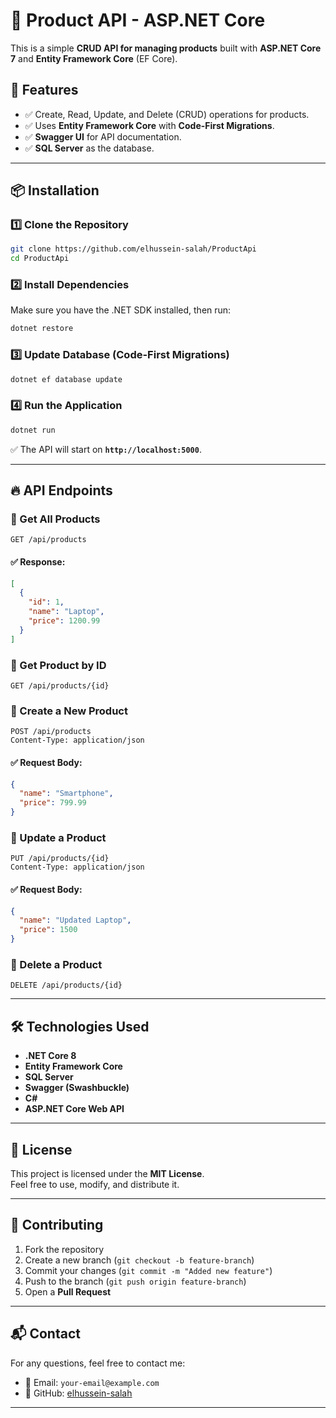 # 🛒 Product API - ASP.NET Core

This is a simple **CRUD API for managing products** built with **ASP.NET Core 7** and **Entity Framework Core** (EF Core).

## 🚀 Features

- ✅ Create, Read, Update, and Delete (CRUD) operations for products.
- ✅ Uses **Entity Framework Core** with **Code-First Migrations**.
- ✅ **Swagger UI** for API documentation.
- ✅ **SQL Server** as the database.

---

## 📦 Installation

### **1️⃣ Clone the Repository**

```sh
git clone https://github.com/elhussein-salah/ProductApi
cd ProductApi
```

### **2️⃣ Install Dependencies**

Make sure you have the .NET SDK installed, then run:

```sh
dotnet restore
```

### **3️⃣ Update Database (Code-First Migrations)**

```sh
dotnet ef database update
```

### **4️⃣ Run the Application**

```sh
dotnet run
```

✅ The API will start on **`http://localhost:5000`**.

---

## 🔥 API Endpoints

### **📌 Get All Products**

```http
GET /api/products
```

#### ✅ Response:

```json
[
  {
    "id": 1,
    "name": "Laptop",
    "price": 1200.99
  }
]
```

### **📌 Get Product by ID**

```http
GET /api/products/{id}
```

### **📌 Create a New Product**

```http
POST /api/products
Content-Type: application/json
```

#### ✅ Request Body:

```json
{
  "name": "Smartphone",
  "price": 799.99
}
```

### **📌 Update a Product**

```http
PUT /api/products/{id}
Content-Type: application/json
```

#### ✅ Request Body:

```json
{
  "name": "Updated Laptop",
  "price": 1500
}
```

### **📌 Delete a Product**

```http
DELETE /api/products/{id}
```

---

## 🛠 Technologies Used

- **.NET Core 8**
- **Entity Framework Core**
- **SQL Server**
- **Swagger (Swashbuckle)**
- **C#**
- **ASP.NET Core Web API**

---

## 📜 License

This project is licensed under the **MIT License**.  
Feel free to use, modify, and distribute it.

---

## 🤝 Contributing

1. Fork the repository
2. Create a new branch (`git checkout -b feature-branch`)
3. Commit your changes (`git commit -m "Added new feature"`)
4. Push to the branch (`git push origin feature-branch`)
5. Open a **Pull Request**

---

## 📬 Contact

For any questions, feel free to contact me:

- 📧 Email: `your-email@example.com`
- 🔗 GitHub: [elhussein-salah](https://github.com/elhussein-salah)
---
